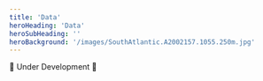 ```yaml
---
title: 'Data'
heroHeading: 'Data'
heroSubHeading: ''
heroBackground: '/images/SouthAtlantic.A2002157.1055.250m.jpg'
---
```


🚧 Under Development 🚧
